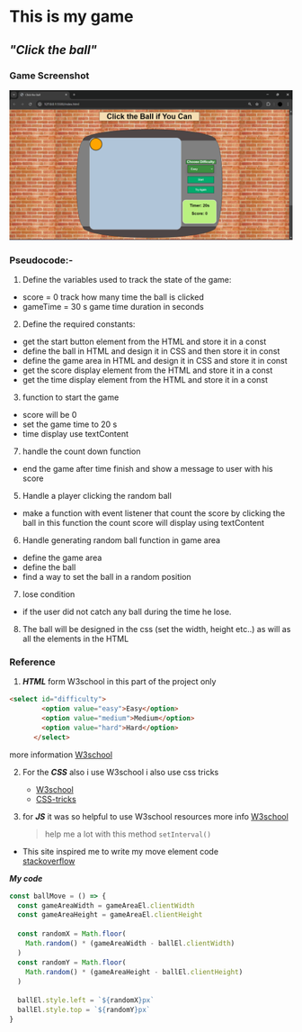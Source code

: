 # This is my game

## **_"Click the ball"_**

### Game Screenshot

![game Image](Game_Screenshot.png)

### Pseudocode:-

1. Define the variables used to track the state of the game:

- score = 0 track how many time the ball is clicked
- gameTime = 30 s game time duration in seconds

2. Define the required constants:

- get the start button element from the HTML and store it in a const
- define the ball in HTML and design it in CSS and then store it in const
- define the game area in HTML and design it in CSS and store it in const
- get the score display element from the HTML and store it in a const
- get the time display element from the HTML and store it in a const

3. function to start the game

- score will be 0
- set the game time to 20 s
- time display use textContent

7. handle the count down function

- end the game after time finish and show a message to user with his score

5. Handle a player clicking the random ball

- make a function with event listener that count the score by clicking the ball in this function the count score will display using textContent

6. Handle generating random ball function in game area

- define the game area
- define the ball
- find a way to set the ball in a random position

7. lose condition

- if the user did not catch any ball during the time he lose.

8. The ball will be designed in the css (set the width, height etc..) as will as all the elements in the HTML

### Reference

1. **_HTML_** form W3school in this part of the project only

```HTMl
<select id="difficulty">
        <option value="easy">Easy</option>
        <option value="medium">Medium</option>
        <option value="hard">Hard</option>
      </select>
```

more information [W3school](https://www.w3schools.com/tags/tag_select.asp)

2. For the **_CSS_** also i use W3school i also use css tricks

   - [W3school](https://www.w3schools.com/css/default.asp)
   - [CSS-tricks](https://css-tricks.com/the-shapes-of-css/)

3. for **_JS_** it was so helpful to use W3school resources
   more info [W3school](https://www.w3schools.com/jsref/met_win_setinterval.asp)
   > help me a lot with this method `setInterval()`

- This site inspired me to write my move element code  
  [stackoverflow](https://stackoverflow.com/questions/55086016/how-do-you-get-an-html-element-to-move-to-a-random-spot-using-javascript)

**_My code_**

```javascript
const ballMove = () => {
  const gameAreaWidth = gameAreaEl.clientWidth
  const gameAreaHeight = gameAreaEl.clientHeight

  const randomX = Math.floor(
    Math.random() * (gameAreaWidth - ballEl.clientWidth)
  )
  const randomY = Math.floor(
    Math.random() * (gameAreaHeight - ballEl.clientHeight)
  )

  ballEl.style.left = `${randomX}px`
  ballEl.style.top = `${randomY}px`
}
```
